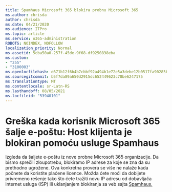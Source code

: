 ```yaml
---
title: Spamhaus Microsoft 365 blokira probnu Microsoft 365
ms.author: chrisda
author: chrisda
ms.date: 04/21/2020
ms.audience: ITPro
ms.topic: article
ms.service: o365-administration
ROBOTS: NOINDEX, NOFOLLOW
localization_priority: Normal
ms.assetid: 5cba50a0-257f-45de-9f68-df9250838eba
ms.custom:
- "255"
- "3100003"
ms.openlocfilehash: d671b12f6b4b7cbbf92a494b1e72e5a3debe12b0517fa90285b1d4664d5486a4
ms.sourcegitcommit: b5f7da89a650d2915dc652449623c78be6247175
ms.translationtype: MT
ms.contentlocale: sr-Latn-RS
ms.lasthandoff: 08/05/2021
ms.locfileid: "53940101"
---
```

# <a name="error-when-a-microsoft-365-trial-user-sends-email-client-host-blocked-using-spamhaus"></a>Greška kada korisnik Microsoft 365 šalje e-poštu: Host klijenta je blokiran pomoću usluge Spamhaus

Izgleda da šaljete e-poštu iz nove probne Microsoft 365 organizacije. Da bismo sprečili zloupotrebu, blokiramo IP adrese za koje se zna da su prethodno ugrožene. Ova konkretna provera se više ne nalaže kada počnete da koristite plaćene licence. Možda ćete moći da dobijete privremeno rešenje tako što ćete tražiti novu IP adresu od dobavljača internet usluga (ISP) ili uklanjanjem blokiranja sa veb sajta [Spamhaus.](https://go.microsoft.com/fwlink/p/?linkid=123245)

